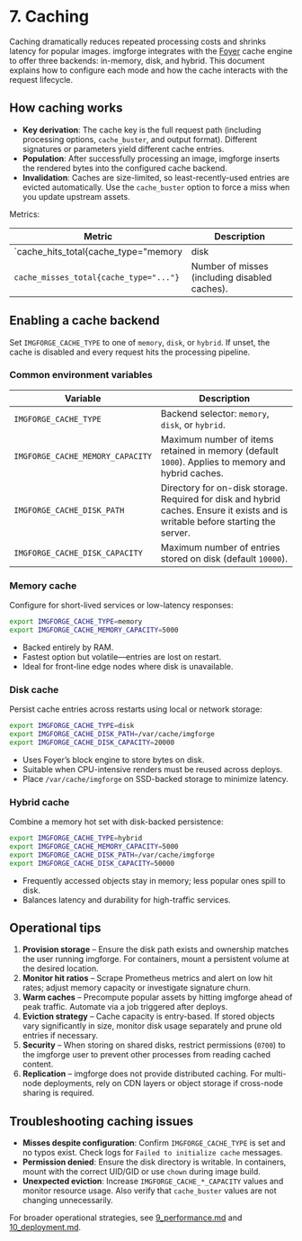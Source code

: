 # 7. Caching

Caching dramatically reduces repeated processing costs and shrinks latency for popular images. imgforge integrates with the [Foyer](https://foyer-rs.github.io/foyer/) cache engine to offer three backends: in-memory, disk, and hybrid. This document explains how to configure each mode and how the cache interacts with the request lifecycle.

## How caching works

- **Key derivation**: The cache key is the full request path (including processing options, `cache_buster`, and output format). Different signatures or parameters yield different cache entries.
- **Population**: After successfully processing an image, imgforge inserts the rendered bytes into the configured cache backend.
- **Invalidation**: Caches are size-limited, so least-recently-used entries are evicted automatically. Use the `cache_buster` option to force a miss when you update upstream assets.

Metrics:

| Metric                                 | Description                                   |
|----------------------------------------|-----------------------------------------------|
| `cache_hits_total{cache_type="memory   | disk                                          |hybrid"}` | Number of successful lookups. |
| `cache_misses_total{cache_type="..."}` | Number of misses (including disabled caches). |

## Enabling a cache backend

Set `IMGFORGE_CACHE_TYPE` to one of `memory`, `disk`, or `hybrid`. If unset, the cache is disabled and every request hits the processing pipeline.

### Common environment variables

| Variable                         | Description                                                                                                                      |
|----------------------------------|----------------------------------------------------------------------------------------------------------------------------------|
| `IMGFORGE_CACHE_TYPE`            | Backend selector: `memory`, `disk`, or `hybrid`.                                                                                 |
| `IMGFORGE_CACHE_MEMORY_CAPACITY` | Maximum number of items retained in memory (default `1000`). Applies to memory and hybrid caches.                                |
| `IMGFORGE_CACHE_DISK_PATH`       | Directory for on-disk storage. Required for disk and hybrid caches. Ensure it exists and is writable before starting the server. |
| `IMGFORGE_CACHE_DISK_CAPACITY`   | Maximum number of entries stored on disk (default `10000`).                                                                      |

### Memory cache

Configure for short-lived services or low-latency responses:

```bash
export IMGFORGE_CACHE_TYPE=memory
export IMGFORGE_CACHE_MEMORY_CAPACITY=5000
```

- Backed entirely by RAM.
- Fastest option but volatile—entries are lost on restart.
- Ideal for front-line edge nodes where disk is unavailable.

### Disk cache

Persist cache entries across restarts using local or network storage:

```bash
export IMGFORGE_CACHE_TYPE=disk
export IMGFORGE_CACHE_DISK_PATH=/var/cache/imgforge
export IMGFORGE_CACHE_DISK_CAPACITY=20000
```

- Uses Foyer’s block engine to store bytes on disk.
- Suitable when CPU-intensive renders must be reused across deploys.
- Place `/var/cache/imgforge` on SSD-backed storage to minimize latency.

### Hybrid cache

Combine a memory hot set with disk-backed persistence:

```bash
export IMGFORGE_CACHE_TYPE=hybrid
export IMGFORGE_CACHE_MEMORY_CAPACITY=5000
export IMGFORGE_CACHE_DISK_PATH=/var/cache/imgforge
export IMGFORGE_CACHE_DISK_CAPACITY=50000
```

- Frequently accessed objects stay in memory; less popular ones spill to disk.
- Balances latency and durability for high-traffic services.

## Operational tips

1. **Provision storage** – Ensure the disk path exists and ownership matches the user running imgforge. For containers, mount a persistent volume at the desired location.
2. **Monitor hit ratios** – Scrape Prometheus metrics and alert on low hit rates; adjust memory capacity or investigate signature churn.
3. **Warm caches** – Precompute popular assets by hitting imgforge ahead of peak traffic. Automate via a job triggered after deploys.
4. **Eviction strategy** – Cache capacity is entry-based. If stored objects vary significantly in size, monitor disk usage separately and prune old entries if necessary.
5. **Security** – When storing on shared disks, restrict permissions (`0700`) to the imgforge user to prevent other processes from reading cached content.
6. **Replication** – imgforge does not provide distributed caching. For multi-node deployments, rely on CDN layers or object storage if cross-node sharing is required.

## Troubleshooting caching issues

- **Misses despite configuration**: Confirm `IMGFORGE_CACHE_TYPE` is set and no typos exist. Check logs for `Failed to initialize cache` messages.
- **Permission denied**: Ensure the disk directory is writable. In containers, mount with the correct UID/GID or use `chown` during image build.
- **Unexpected eviction**: Increase `IMGFORGE_CACHE_*_CAPACITY` values and monitor resource usage. Also verify that `cache_buster` values are not changing unnecessarily.

For broader operational strategies, see [9_performance.md](9_performance.md) and [10_deployment.md](10_deployment.md).
